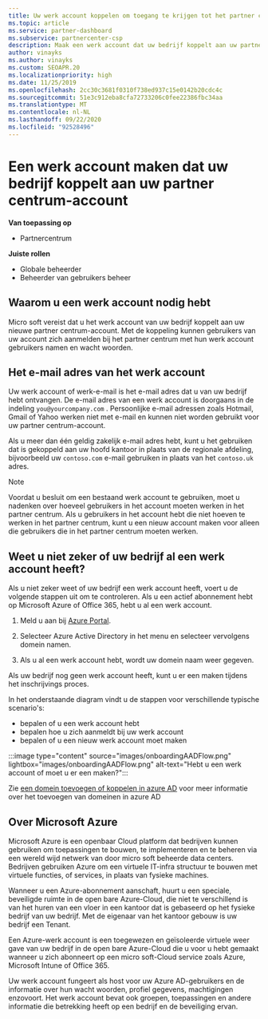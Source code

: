 ```yaml
---
title: Uw werk account koppelen om toegang te krijgen tot het partner centrum
ms.topic: article
ms.service: partner-dashboard
ms.subservice: partnercenter-csp
description: Maak een werk account dat uw bedrijf koppelt aan uw partner centrum-account. Hiermee kunnen werk nemers in uw bedrijf toegang krijgen tot het partner centrum.
author: vinayks
ms.author: vinayks
ms.custom: SEOAPR.20
ms.localizationpriority: high
ms.date: 11/25/2019
ms.openlocfilehash: 2cc30c3681f0310f738ed937c15e0142b20cdc4c
ms.sourcegitcommit: 51e3c912eba8cfa72733206c0fee22386fbc34aa
ms.translationtype: MT
ms.contentlocale: nl-NL
ms.lasthandoff: 09/22/2020
ms.locfileid: "92528496"
---
```

# <a name="create-a-work-account-that-links-your-company-to-your-partner-center-account"></a>Een werk account maken dat uw bedrijf koppelt aan uw partner centrum-account

**Van toepassing op**

- Partnercentrum

**Juiste rollen**

- Globale beheerder
- Beheerder van gebruikers beheer

## <a name="why-you-need-a-work-account"></a>Waarom u een werk account nodig hebt

Micro soft vereist dat u het werk account van uw bedrijf koppelt aan uw nieuwe partner centrum-account. Met de koppeling kunnen gebruikers van uw account zich aanmelden bij het partner centrum met hun werk account gebruikers namen en wacht woorden.

## <a name="the-work-account-email-address"></a>Het e-mail adres van het werk account

Uw werk account of werk-e-mail is het e-mail adres dat u van uw bedrijf hebt ontvangen. De e-mail adres van een werk account is doorgaans in de indeling `you@yourcompany.com` . Persoonlijke e-mail adressen zoals Hotmail, Gmail of Yahoo werken niet met e-mail en kunnen niet worden gebruikt voor uw partner centrum-account.

Als u meer dan één geldig zakelijk e-mail adres hebt, kunt u het gebruiken dat is gekoppeld aan uw hoofd kantoor in plaats van de regionale afdeling, bijvoorbeeld uw `contoso.com` e-mail gebruiken in plaats van het `contoso.uk` adres.

> [!NOTE]  
> Voordat u besluit om een bestaand werk account te gebruiken, moet u nadenken over hoeveel gebruikers in het account moeten werken in het partner centrum. Als u gebruikers in het account hebt die niet hoeven te werken in het partner centrum, kunt u een nieuw account maken voor alleen die gebruikers die in het partner centrum moeten werken.

## <a name="not-sure-if-your-company-already-has-a-work-account"></a>Weet u niet zeker of uw bedrijf al een werk account heeft?

Als u niet zeker weet of uw bedrijf een werk account heeft, voert u de volgende stappen uit om te controleren. Als u een actief abonnement hebt op Microsoft Azure of Office 365, hebt u al een werk account.

1. Meld u aan bij [Azure Portal](https://portal.azure.com).

2. Selecteer Azure Active Directory in het menu en selecteer vervolgens domein namen.

3. Als u al een werk account hebt, wordt uw domein naam weer gegeven.

Als uw bedrijf nog geen werk account heeft, kunt u er een maken tijdens het inschrijvings proces.

In het onderstaande diagram vindt u de stappen voor verschillende typische scenario's:

- bepalen of u een werk account hebt
- bepalen hoe u zich aanmeldt bij uw werk account
- bepalen of u een nieuw werk account moet maken

:::image type="content" source="images/onboardingAADFlow.png" lightbox="images/onboardingAADFlow.png" alt-text="Hebt u een werk account of moet u er een maken?":::

Zie [een domein toevoegen of koppelen in azure AD](/azure/active-directory/active-directory-add-domain) voor meer informatie over het toevoegen van domeinen in azure AD

## <a name="about-microsoft-azure"></a>Over Microsoft Azure

Microsoft Azure is een openbaar Cloud platform dat bedrijven kunnen gebruiken om toepassingen te bouwen, te implementeren en te beheren via een wereld wijd netwerk van door micro soft beheerde data centers. Bedrijven gebruiken Azure om een virtuele IT-infra structuur te bouwen met virtuele functies, of services, in plaats van fysieke machines.

Wanneer u een Azure-abonnement aanschaft, huurt u een speciale, beveiligde ruimte in de open bare Azure-Cloud, die niet te verschillend is van het huren van een vloer in een kantoor dat is gebaseerd op het fysieke bedrijf van uw bedrijf. Met de eigenaar van het kantoor gebouw is uw bedrijf een Tenant.

Een Azure-werk account is een toegewezen en geïsoleerde virtuele weer gave van uw bedrijf in de open bare Azure-Cloud die u voor u hebt gemaakt wanneer u zich abonneert op een micro soft-Cloud service zoals Azure, Microsoft Intune of Office 365.

Uw werk account fungeert als host voor uw Azure AD-gebruikers en de informatie over hun wacht woorden, profiel gegevens, machtigingen enzovoort. Het werk account bevat ook groepen, toepassingen en andere informatie die betrekking heeft op een bedrijf en de beveiliging ervan.